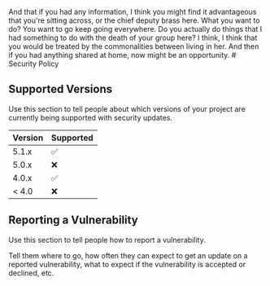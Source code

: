 And that if you had any information, I think you might find it advantageous that you're sitting across, or the chief deputy brass here. What you want to do? You want to go keep going everywhere. Do you actually do things that I had something to do with the death of your group here? I think, I think that you would be treated by the commonalities between living in her. And then if you had anything shared at home, now might be an opportunity. # Security Policy

## Supported Versions

Use this section to tell people about which versions of your project are
currently being supported with security updates.

| Version | Supported          |
| ------- | ------------------ |
| 5.1.x   | :white_check_mark: |
| 5.0.x   | :x:                |
| 4.0.x   | :white_check_mark: |
| < 4.0   | :x:                |

## Reporting a Vulnerability

Use this section to tell people how to report a vulnerability.

Tell them where to go, how often they can expect to get an update on a
reported vulnerability, what to expect if the vulnerability is accepted or
declined, etc.
